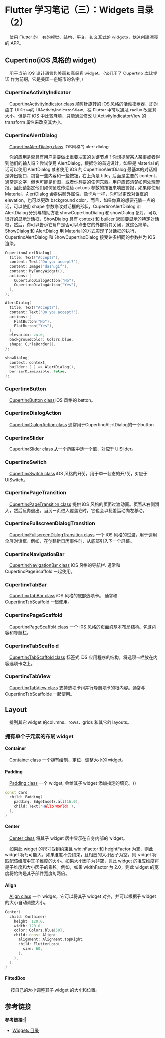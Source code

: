 # Flutter 学习笔记（三）：Widgets 目录（2）

&emsp;使用 Flutter 的一套的视觉、结构、平台、和交互式的 widgets，快速创建漂亮的 APP。

## Cupertino(iOS 风格的 widget)

&emsp;用于当前 iOS 设计语言的美丽和高保真 widget。（它们用了 Cupertino 库比提诺 作为前缀，它是美国一座城市的名字。）

### CupertinoActivityIndicator

&emsp;[CupertinoActivityIndicator class](https://docs.flutter.io/flutter/cupertino/CupertinoActivityIndicator-class.html) 顺时针旋转的 iOS 风格的活动指示器，即对应于 UIKit 中的 UIActivityIndicatorView，在 Flutter 中可以通过 radius 改变其大小，但是在 iOS 中比较麻烦，只能通过修改 UIActivityIndicatorView 的 transform 属性来改变其大小。

### CupertinoAlertDialog

&emsp;[CupertinoAlertDialog class](https://docs.flutter.io/flutter/cupertino/CupertinoAlertDialog-class.html) iOS风格的 alert dialog.

&emsp;你的应用是否具有用户需要做出重要决策的关键节点？你想提醒某人某事或者得到他们的输入吗？尝试使用 AlertDialog，根据你的首选设计，如果是 Material 的话可以使用 AlertDialog 或者使用 iOS 的 CupertinoAlertDialog 最基本的对话框是弹出窗口，包含一些内容和一些按钮，右上角是 title，后面是主要的 content，通常是文字，但也可能是动图，或者你想要的任何东西。用户应该清楚如何处理警报。因此请指定他们如何通过传递给 actions 参数的按钮来响应警报，如果你使用 Material，AlertDialog 会提供额外属性，像卡片一样，你可以更改对话框的 elevation，也可以更改 background color，而且，如果你真的想要花俏一点的话，可以使用 shape 参数修改对话框的形状，CupertinoAlertDialog 和 AlertDialog 分别与辅助方法 showCupertinoDialog 和 showDialog 配对，可以很好的显示对话框，ShowDialog 具有 context 和 builder 返回要显示的特定对话框，然后，你可以告诉它用户是否可以点击它的外部将其关闭，就这么简单。ShowDialog 和 AlertDialog 用 Material 的方式实现了对话框的执行，CupertinoAlertDialog 和 ShowCupertinoDialog 接受许多相同的参数并为 iOS 渲染。     

```c++
CupertinoAlertDialog(
  title: Text("Accept?"),
  content: Text("Do you accept?"),
  content: Image("dash.gif"),
  content: MyFancyWidget(),
  actions: [
    CupertinoDialogAction("No"),
    CupertinoDialogAction("Yes"),
  ],
);

AlertDialog(
  title: Text("Accept?"),
  content: Text("Do you accept?"),
  actions: [
    FlatButton("No"),
    FlatButton("Yes"),
  ],
  elevation: 24.0,
  backgroundColor: Colors.blue,
  shape: CirleBorder(),
};

showDialog(
  context: context,
  builder: (_) => AlertDialog(),
  barrierDismissible: false,
);
```

### CupertinoButton

&emsp;[CupertinoButton class](https://api.flutter.dev/flutter/cupertino/CupertinoButton-class.html) iOS 风格的 button。

### CupertinoDialogAction

&emsp;[CupertinoDialogAction class](https://api.flutter.dev/flutter/cupertino/CupertinoDialogAction-class.html) 通常用于CupertinoAlertDialog的一个button

### CupertinoSlider

&emsp;[CupertinoSlider class](https://api.flutter.dev/flutter/cupertino/CupertinoSlider-class.html) 从一个范围中选一个值，对应于 UISlider。

### CupertinoSwitch

&emsp;[CupertinoSwitch class](https://api.flutter.dev/flutter/cupertino/CupertinoSwitch-class.html) iOS 风格的开关，用于单一状态的开/关，对应于 UISwitch。

### CupertinoPageTransition

&emsp;[CupertinoPageTransition class](https://api.flutter.dev/flutter/cupertino/CupertinoPageTransition-class.html) 提供 iOS 风格的页面过渡动画。页面从右侧滑入，然后反向退出。当另一页进入覆盖它时，它也会以视差运动向左移动。

### CupertinoFullscreenDialogTransition

&emsp;[CupertinoFullscreenDialogTransition class](https://api.flutter.dev/flutter/cupertino/CupertinoFullscreenDialogTransition-class.html) 一个 iOS 风格的过渡，用于调用全屏对话框。例如，在创建新日历事件时，从底部引入下一个屏幕。

### CupertinoNavigationBar

&emsp;[CupertinoNavigationBar class](https://api.flutter.dev/flutter/cupertino/CupertinoNavigationBar-class.html) iOS 风格的导航栏. 通常和 CupertinoPageScaffold 一起使用。

### CupertinoTabBar

&emsp;[CupertinoTabBar class](https://api.flutter.dev/flutter/cupertino/CupertinoTabBar-class.html) iOS 风格的底部选项卡。 通常和 CupertinoTabScaffold 一起使用。

### CupertinoPageScaffold

&emsp;[CupertinoPageScaffold class](https://api.flutter.dev/flutter/cupertino/CupertinoPageScaffold-class.html) 一个 iOS 风格的页面的基本布局结构。包含内容和导航栏。

### CupertinoTabScaffold

&emsp;[CupertinoTabScaffold class](https://api.flutter.dev/flutter/cupertino/CupertinoTabScaffold-class.html) 标签式 iOS 应用程序的结构。将选项卡栏放在内容选项卡之上。

### CupertinoTabView

&emsp;[CupertinoTabView class](https://api.flutter.dev/flutter/cupertino/CupertinoTabView-class.html) 支持选项卡间并行导航项卡的根内容。通常与 CupertinoTabScaffolde 一起使用。

## Layout

&emsp;排列其它 widget 的columns、rows、grids 和其它的 layouts。

### 拥有单个子元素的布局 widget

#### Container

&emsp;[Container class](https://api.flutter.dev/flutter/widgets/Container-class.html) 一个拥有绘制、定位、调整大小的 widget。

#### Padding

&emsp;[Padding class](https://api.flutter.dev/flutter/widgets/Padding-class.html) 一个 widget, 会给其子 widget 添加指定的填充。()

```c++
const Card(
  child: Padding(
    padding: EdgeInsets.all(16.0),
    child: Text('Hello World!'),
  ),
)
```

#### Center

&emsp;[Center class](https://api.flutter.dev/flutter/widgets/Center-class.html) 将其子 widget 居中显示在自身内部的 widget。

&emsp;如果此 widget 的尺寸受到约束且 widthFactor 和 heightFactor 为空，则此 widget 将尽可能大。如果维度不受约束，且相应的大小因子为空，则 widget 将匹配该维度中其子维度的大小。如果大小因子为非空，则此 widget 的相应维度将是子维度和大小因子的乘积。例如，如果 widthFactor 为 2.0，则此 widget 的宽度将始终是其子部件宽度的两倍。

#### Align

&emsp;[Align class](https://api.flutter.dev/flutter/widgets/Align-class.html) 一个 widget，它可以将其子 widget 对齐，并可以根据子 widget 的大小自动调整大小。

```c++
Center(
  child: Container(
    height: 120.0,
    width: 120.0,
    color: Colors.blue[50],
    child: const Align(
      alignment: Alignment.topRight,
      child: FlutterLogo(
        size: 60,
      ),
    ),
  ),
)
```

#### FittedBox

&emsp;[]() 按自己的大小调整其子 widget 的大小和位置。


















## 参考链接
**参考链接:🔗**
+ [Widgets 目录](https://flutterchina.club/widgets/)
